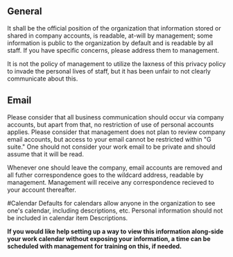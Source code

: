 ## General

It shall be the official position of the organization that information stored or shared in company accounts, is readable, at-will by management; some information is public to the organization by default and is readable by all staff.  If you have specific concerns, please address them to management.

It is not the policy of management to utilize the laxness of this privacy policy to invade the personal lives of staff, but it has been unfair to not clearly communicate about this.

## Email
Please consider that all business communication should occur via company accounts, but apart from that, no restriction of use of personal accounts applies.  Please consider that management does not plan to review company email accounts, but access to your email cannot be restricted within "G suite." One should not consider your work email to be private and should assume that it will be read.

Whenever one should leave the company, email accounts are removed and all futher correspondence goes to the wildcard address, readable by management.  Management will receive any correspondence recieved to your account thereafter.

#Calendar
Defaults for calendars allow anyone in the organization to see one's calendar, including descriptions, etc. Personal information should not be included in calendar item Descriptions.

**If you would like help setting up a way to view this information along-side your work calendar without exposing your information, a time can be scheduled with management for training on this, if needed.**

